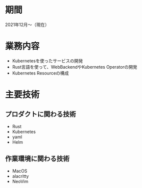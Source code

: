 # 期間
2021年12月～（現在）

# 業務内容
- Kubernetesを使ったサービスの開発
- Rust言語を使って、WebBackendやKubernetes Operatorの開発
- Kubernetes Resourceの構成

# 主要技術

## プロダクトに関わる技術
- Rust
- Kubernetes
- yaml
- Helm

## 作業環境に関わる技術
- MacOS
- alacritty
- NeoVim
